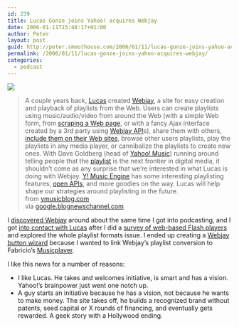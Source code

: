 ```yaml
---
id: 239
title: Lucas Gonze joins Yahoo! acquires Webjay
date: 2006-01-11T15:48:17+01:00
author: Peter
layout: post
guid: http://peter.smoothouse.com/2006/01/11/lucas-gonze-joins-yahoo-acquires-webjay/
permalink: /2006/01/11/lucas-gonze-joins-yahoo-acquires-webjay/
categories:
  - podcast
---
```

![](http://www.pixagogo.com/S5!bRz4QtUrC!0cKRPzv2cNCW74mxy19wEF5qX4c!JcBYy-y-SS5QoLkS1OaldI0UDDBU5!hbTv9SpoxIlurO004bTiCNc9tHfDUulXQ7IaH8_/celebrate.jpg)

> A couple years back, [Lucas](http://gonze.com/weblog/) created [Webjay](http://www.webjay.org), a site for easy creation and playback of playlists from the Web. Users can create playlists using music/audio/video from around the Web (with a simple Web form, from [scraping a Web page](http://webjay.org/playthispage), or with a fancy Ajax interface created by a 3rd party using [Webjay API](http://webjay.org/api/help)s), share them with others, [include them on their Web sites](http://www.smoothouse.org/smoothouse/webjay.asp), browse other users playlists, play the playlists in any media player, or cannibalize the playlists to create new ones. With Dave Goldberg (head of [Yahoo! Music](http://launch.yahoo.com/)) running around telling people that the [playlist](http://gonze.com/playlists/playlist-format-survey.html) is the next frontier in digital media, it shouldn&#8217;t come as any surprise that we&#8217;re interested in what Lucas is doing with Webjay. [Y! Music Engine](http://gonze.com/playlists/playlist-format-survey.html) has some interesting playlisting features, [open APIs](http://developer.yahoo.net/music/index.html), and more goodies on the way. Lucas will help shape our strategies around playlisting in the future.  
> from [ymusicblog.com](http://ymusicblog.com/blog/?p=20)  
> via [google.blognewschannel.com](http://google.blognewschannel.com/index.php/archives/2006/01/09/yahoo-acquires-webjay-lucas-gonze/)

I [discovered Webjay](http://blog.forret.com/blog/2004/10/webjay-playlist-generator.html) around about the same time I got into podcasting, and I got [into contact with Lucas](http://gonze.com/weblog/index.cgi/1-25-5.ongoing) after I did a [survey of web-based Flash players](http://blog.forret.com/blog/2005/01/playing-mp3-with-embedded-flash-player.html) and explored the whole playlist formats issue. I ended up creating a [Webjay button wizard](http://www.smoothouse.org/smoothouse/webjay.asp) because I wanted to link Webjay&#8217;s playlist conversion to Fabricio&#8217;s [Musicplayer](http://musicplayer.sourceforge.net/).

I like this news for a number of reasons:

  * I like Lucas. He takes and welcomes initiative, is smart and has a vision. Yahoo!&#8217;s brainpower just went one notch up.
  * A guy starts an initiative because he has a vision, not because he wants to make money. The site takes off, he builds a recognized brand without patents, seed capital or X rounds of financing, and eventually gets rewarded. A geek story with a Hollywood ending.